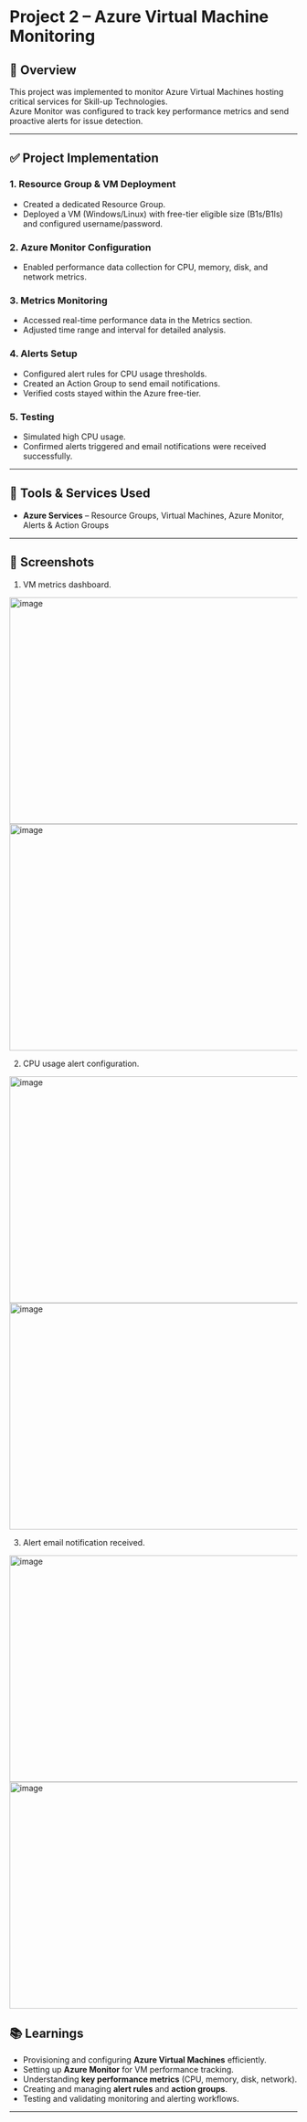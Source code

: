 # Project 2 – Azure Virtual Machine Monitoring

## 📌 Overview
This project was implemented to monitor Azure Virtual Machines hosting critical services for Skill-up Technologies.  
Azure Monitor was configured to track key performance metrics and send proactive alerts for issue detection.

---

## ✅ Project Implementation

### **1. Resource Group & VM Deployment**
- Created a dedicated Resource Group.
- Deployed a VM (Windows/Linux) with free-tier eligible size (B1s/B1ls) and configured username/password.

### **2. Azure Monitor Configuration**
- Enabled performance data collection for CPU, memory, disk, and network metrics.

### **3. Metrics Monitoring**
- Accessed real-time performance data in the Metrics section.
- Adjusted time range and interval for detailed analysis.

### **4. Alerts Setup**
- Configured alert rules for CPU usage thresholds.
- Created an Action Group to send email notifications.
- Verified costs stayed within the Azure free-tier.

### **5. Testing**
- Simulated high CPU usage.
- Confirmed alerts triggered and email notifications were received successfully.

---

## 🧰 Tools & Services Used
- **Azure Services** – Resource Groups, Virtual Machines, Azure Monitor, Alerts & Action Groups

---



## 📸 Screenshots 

1. VM metrics dashboard.  

<img width="718" height="397" alt="image" src=./screenshots/Image1 />

<img width="718" height="397" alt="image" src=./screenshots/Image1 />

2. CPU usage alert configuration.  

<img width="718" height="397" alt="image" src=./screenshots/Image3 />

<img width="718" height="397" alt="image" src=./screenshots/Image4 />

3. Alert email notification received.

<img width="718" height="397" alt="image" src=./screenshots/Image5 />

<img width="718" height="397" alt="image" src=./screenshots/Image6 />


## 📚 Learnings
- Provisioning and configuring **Azure Virtual Machines** efficiently.
- Setting up **Azure Monitor** for VM performance tracking.
- Understanding **key performance metrics** (CPU, memory, disk, network).
- Creating and managing **alert rules** and **action groups**.
- Testing and validating monitoring and alerting workflows.

---


